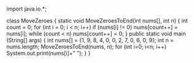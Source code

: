 import java.io.*;

class MoveZeroes
{
	static void MoveZeroesToEnd(int nums[], int n)
	{
		int count = 0;
		for (int i = 0; i < n; i++)
			if (nums[i] != 0)
				nums[count++] = nums[i]; 
		while (count < n)
			nums[count++] = 0;
	}
	public static void main (String[] args)
	{
		int nums[] = {1, 9, 8, 4, 0, 0, 2, 7, 0, 6, 0, 9};
		int n = nums.length;
		MoveZeroesToEnd(nums, n);
		for (int i=0; i<n; i++)
			System.out.print(nums[i]+" ");
	}
}

